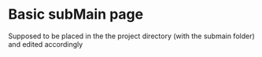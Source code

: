 # Basic subMain page
Supposed to be placed in the the project directory (with the submain folder) and edited accordingly
